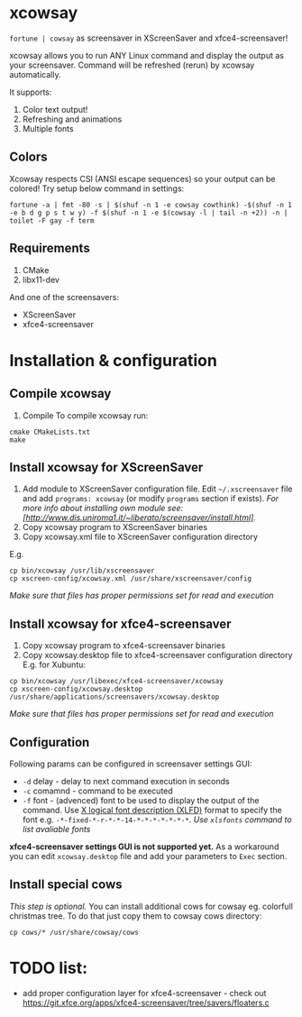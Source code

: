 # xcowsay

`fortune | cowsay` as screensaver in XScreenSaver and xfce4-screensaver!

xcowsay allows you to run ANY Linux command and display the output as your screensaver.
Command will be refreshed (rerun) by xcowsay automatically.

It supports:
1. Color text output!
2. Refreshing and animations
3. Multiple fonts

## Colors
Xcowsay respects CSI (ANSI escape sequences) so your output can be colored!
Try setup below command in settings:

```fortune -a | fmt -80 -s | $(shuf -n 1 -e cowsay cowthink) -$(shuf -n 1 -e b d g p s t w y) -f $(shuf -n 1 -e $(cowsay -l | tail -n +2)) -n | toilet -F gay -f term```

## Requirements
1. CMake
2. libx11-dev

And one of the screensavers:
- XScreenSaver
- xfce4-screensaver

# Installation & configuration

## Compile xcowsay
1. Compile
To compile xcowsay run:
```
cmake CMakeLists.txt
make
```

## Install xcowsay for XScreenSaver
1. Add module to XScreenSaver configuration file. Edit `~/.xscreensaver` file and add `programs: xcowsay` (or modify `programs` section if exists).
*For more info about installing own module see: [http://www.dis.uniroma1.it/~liberato/screensaver/install.html].*
2. Copy xcowsay program to XScreenSaver binaries
3. Copy xcowsay.xml file to XScreenSaver configuration directory

E.g.
```
cp bin/xcowsay /usr/lib/xscreensaver
cp xscreen-config/xcowsay.xml /usr/share/xscreensaver/config
```
*Make sure that files has proper permissions set for read and execution*

## Install xcowsay for xfce4-screensaver
1. Copy xcowsay program to xfce4-screensaver binaries
2. Copy xcowsay.desktop file to xfce4-screensaver configuration directory
E.g. for Xubuntu:
```
cp bin/xcowsay /usr/libexec/xfce4-screensaver/xcowsay
cp xscreen-config/xcowsay.desktop /usr/share/applications/screensavers/xcowsay.desktop
```
*Make sure that files has proper permissions set for read and execution*

## Configuration
Following params can be configured in screensaver settings GUI:
* `-d` delay - delay to next command execution in seconds
* `-c` comamnd - command to be executed
* `-f` font - (advenced) font to be used to display the output of the command. Use [X logical font description (XLFD)](https://en.wikipedia.org/wiki/X_logical_font_description) format to specify the font e.g. `-*-fixed-*-r-*-*-14-*-*-*-*-*-*-*`.
  *Use `xlsfonts` command to list avaliable fonts*

**xfce4-screensaver settings GUI is not supported yet.** As a workaround you can edit `xcowsay.desktop` file and add your parameters to `Exec` section.

## Install special cows
*This step is optional.*
You can install additional cows for cowsay eg. colorfull christmas tree.
To do that just copy them to cowsay cows directory:
```
cp cows/* /usr/share/cowsay/cows
```

# TODO list:
- add proper configuration layer for xfce4-screensaver - check out https://git.xfce.org/apps/xfce4-screensaver/tree/savers/floaters.c

